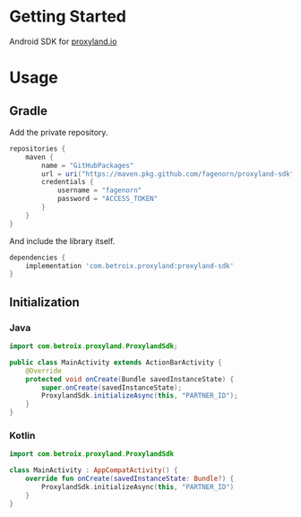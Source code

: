 # Getting Started
Android SDK for [proxyland.io](https://proxyland.io/)
# Usage
## Gradle
Add the private repository.
```groovy
repositories {
    maven {
        name = "GitHubPackages"
        url = uri("https://maven.pkg.github.com/fagenorn/proxyland-sdk")
        credentials {
            username = "fagenorn"
            password = "ACCESS_TOKEN"
        }
    }
}
```
And include the library itself.
```groovy
dependencies {
    implementation 'com.betroix.proxyland:proxyland-sdk'
}
```
## Initialization

### Java
```java
import com.betroix.proxyland.ProxylandSdk;

public class MainActivity extends ActionBarActivity {
    @Override
    protected void onCreate(Bundle savedInstanceState) {
        super.onCreate(savedInstanceState);
        ProxylandSdk.initializeAsync(this, "PARTNER_ID");
    }
}
```
### Kotlin
```kotlin
import com.betroix.proxyland.ProxylandSdk

class MainActivity : AppCompatActivity() {
    override fun onCreate(savedInstanceState: Bundle?) {
        ProxylandSdk.initializeAsync(this, "PARTNER_ID")
    }
}
```
